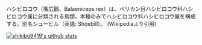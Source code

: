 ハシビロコウ（嘴広鸛、Balaeniceps rex）は、ペリカン目ハシビロコウ科ハシビロコウ属に分類される鳥類。本種のみでハシビロコウ科ハシビロコウ属を構成する。別名シュービル（英語: Shoebill）。 (Wikipediaより引用)

[![shikibu9419's github stats](https://github-readme-stats.vercel.app/api?username=shikibu9419)](https://github.com/anuraghazra/github-readme-stats)
